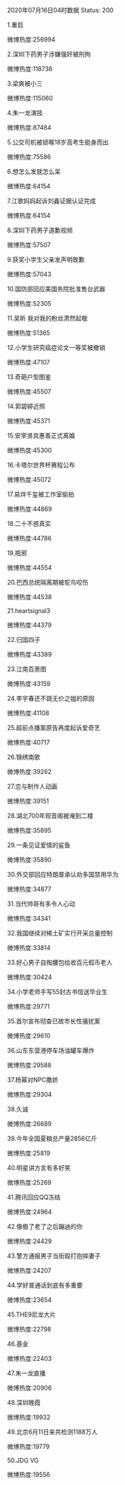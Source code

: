 2020年07月16日04时数据
Status: 200

1.重启

微博热度:256994

2.深圳下药男子涉嫌强奸被刑拘

微博热度:118736

3.梁爽被小三

微博热度:115060

4.朱一龙演技

微博热度:87484

5.公交司机被锁喉18岁高考生挺身而出

微博热度:75586

6.想怎么发就怎么呆

微博热度:64154

7.江歌妈妈起诉刘鑫证据认证完成

微博热度:64154

8.深圳下药男子道歉视频

微博热度:57507

9.获奖小学生父亲发声明致歉

微博热度:57043

10.国防部回应美国务院批准售台武器

微博热度:52305

11.吴昕 我对我的粉丝肃然起敬

微博热度:51365

12.小学生研究癌症论文一等奖被撤销

微博热度:47107

13.奇葩户型图鉴

微博热度:45507

14.郭碧婷近照

微博热度:45371

15.安宰贤具惠善正式离婚

微博热度:45300

16.卡塔尔世界杯赛程公布

微博热度:45072

17.易烊千玺被工作室偷拍

微博热度:44869

18.二十不惑真实

微博热度:44786

19.瓶邪

微博热度:44554

20.巴西总统隔离期被鸵鸟咬伤

微博热度:44538

21.heartsignal3

微博热度:44379

22.归国四子

微博热度:43389

23.江南百景图

微博热度:43159

24.李宇春还不跳无价之姐的原因

微博热度:41108

25.超前点播案原告再度起诉爱奇艺

微博热度:40717

26.锦绣南歌

微博热度:39262

27.恋与制作人动画

微博热度:39151

28.湖北700年观音阁被淹到二楼

微博热度:35895

29.一条见证爱情的鲨鱼

微博热度:35890

30.外交部回应特朗普承认劝多国禁用华为

微博热度:34877

31.当代帅哥有多令人心动

微博热度:34341

32.我国继续对稀土矿实行开采总量控制

微博热度:33814

33.好心男子自掏腰包给收百元假币老人

微博热度:30424

34.小学老师手写55封古书信送毕业生

微博热度:29771

35.首尔宣布彻查已故市长性骚扰案

微博热度:29610

36.山东东营港停车场油罐车爆炸

微博热度:29588

37.杨幂对NPC撒娇

微博热度:29304

38.久诚

微博热度:26689

39.今年全国夏粮总产量2856亿斤

微博热度:25819

40.明星讲方言有多好笑

微博热度:25269

41.腾讯回应QQ冻结

微博热度:24964

42.像极了老了之后蹦迪的你

微博热度:24429

43.警方通报男子当街殴打抱摔妻子

微博热度:24207

44.学好普通话到底有多重要

微博热度:23654

45.THE9尼龙大片

微博热度:22798

46.基金

微博热度:22403

47.朱一龙直播

微博热度:20906

48.深圳晚霞

微博热度:19932

49.北京6月11日来共检测1188万人

微博热度:19779

50.JDG VG

微博热度:19556

